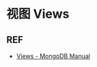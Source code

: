 # 视图 Views

## REF

- [Views - MongoDB Manual][views]

[views]: https://docs.mongodb.com/manual/core/views/